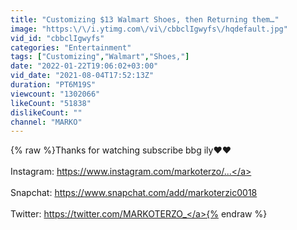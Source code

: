 ```yaml
---
title: "Customizing $13 Walmart Shoes, then Returning them…"
image: "https:\/\/i.ytimg.com\/vi\/cbbclIgwyfs\/hqdefault.jpg"
vid_id: "cbbclIgwyfs"
categories: "Entertainment"
tags: ["Customizing","Walmart","Shoes,"]
date: "2022-01-22T19:06:02+03:00"
vid_date: "2021-08-04T17:52:13Z"
duration: "PT6M19S"
viewcount: "1302066"
likeCount: "51838"
dislikeCount: ""
channel: "MARKO"
---
```

{% raw %}Thanks for watching subscribe bbg ily❤️❤️<br /><br />Instagram: <a rel="nofollow" target="blank" href="https://www.instagram.com/markoterzo/...">https://www.instagram.com/markoterzo/...</a><br /><br />Snapchat: <a rel="nofollow" target="blank" href="https://www.snapchat.com/add/markoterzic0018">https://www.snapchat.com/add/markoterzic0018</a><br /><br />Twitter: <a rel="nofollow" target="blank" href="https://twitter.com/MARKOTERZO_">https://twitter.com/MARKOTERZO_</a>{% endraw %}
